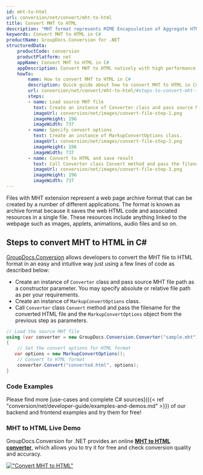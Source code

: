 ```yaml
---
id: mht-to-html
url: conversion/net/convert/mht-to-html
title: Convert MHT to HTML
description: "MHT format represents MIME Encapsulation of Aggregate HTML with .mht extension. Learn how to convert MHT to HTML file programmatically in C# language using GroupDocs.Conversion for .NET library."
keywords: Convert MHT to HTML in C#
productName: GroupDocs.Conversion for .NET
structuredData:
    productCode: conversion
    productPlatform: net
    appName: Convert MHT to HTML in C#
    appDescription: Convert MHT to HTML natively with high performance using C# language and server side GroupDocs.Conversion for .NET APIs, without the use of any software like Microsoft or Open Office.
    howTo:
        name: How to convert MHT to HTML in C# 
        description: Quick guide about how to convert MHT to HTML in C# with high performance and accuracy.
        url: conversion/net/convert/mht-to-html/#steps-to-convert-mht-to-html-in-c
        steps:
        - name: Load source MHT file 
          text: Create an instance of Converter class and pass source MHT file path as a constructor parameter. You may specify absolute or relative file path as per your requirements. 
          imageUrl: conversion/net/images/convert-file-step-1.png
          imageHeight: 196
          imageWidth: 737
        - name: Specify convert options 
          text: Create an instance of MarkupConvertOptions class.
          imageUrl: conversion/net/images/convert-file-step-2.png
          imageHeight: 196
          imageWidth: 737
        - name: Convert to HTML and save result 
          text: Call Converter class Convert method and pass the filename for the converted HTML file and the MarkupConvertOptions object from the previous step as parameters.
          imageUrl: conversion/net/images/convert-file-step-3.png
          imageHeight: 196
          imageWidth: 737
---
```


Files with MHT extension represent a web page archive format that can be created by a number of different applications. The format is known as archive format because it saves the web HTML code and associated resources in a single file. These resources include anything linked to the webpage such as images, applets, animations, audio files and so on.

## Steps to convert MHT to HTML in C#

[GroupDocs.Conversion](https://products.groupdocs.com/conversion/net) allows developers to convert the MHT file to HTML format in an easy and intuitive way just using a few lines of code as described below:

* Create an instance of `Converter` class and pass source MHT file path as a constructor parameter. You may specify absolute or relative file path as per your requirements. 
* Create an instance of `MarkupConvertOptions` class.
* Call `Converter` class `Convert` method and pass the filename for the converted HTML file and the `MarkupConvertOptions` object from the previous step as parameters.

```csharp
// Load the source MHT file
using (var converter = new GroupDocs.Conversion.Converter("sample.mht"))
{
    // Set the convert options for HTML format
   var options = new MarkupConvertOptions();
    // Convert to HTML format
    converter.Convert("converted.html", options);
}
```

### Code Examples

Please find more [use-cases and complete C# sources]({{< ref "conversion/net/developer-guide/examples-and-demos.md" >}}) of our backend and frontend examples and try them for free!

### MHT to HTML Live Demo

GroupDocs.Conversion for .NET provides an online [**MHT to HTML converter**](https://products.groupdocs.app/conversion/mht-to-html), which allows you to try it for free and check conversion quality and accuracy.

[!["Convert MHT to HTML"](conversion/net/images/convert-to-html/convert-mht-to-html.png)](https://products.groupdocs.app/conversion/mht-to-html)